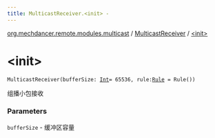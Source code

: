 ```yaml
---
title: MulticastReceiver.<init> - 
---
```


[org.mechdancer.remote.modules.multicast](../index.html) / [MulticastReceiver](index.html) / [&lt;init&gt;](./-init-.html)

# &lt;init&gt;

`MulticastReceiver(bufferSize: `[`Int`](https://kotlinlang.org/api/latest/jvm/stdlib/kotlin/-int/index.html)` = 65536, rule: `[`Rule`](../../org.mechdancer.remote.modules.group/-rule/index.html)` = Rule())`

组播小包接收

### Parameters

`bufferSize` - 缓冲区容量